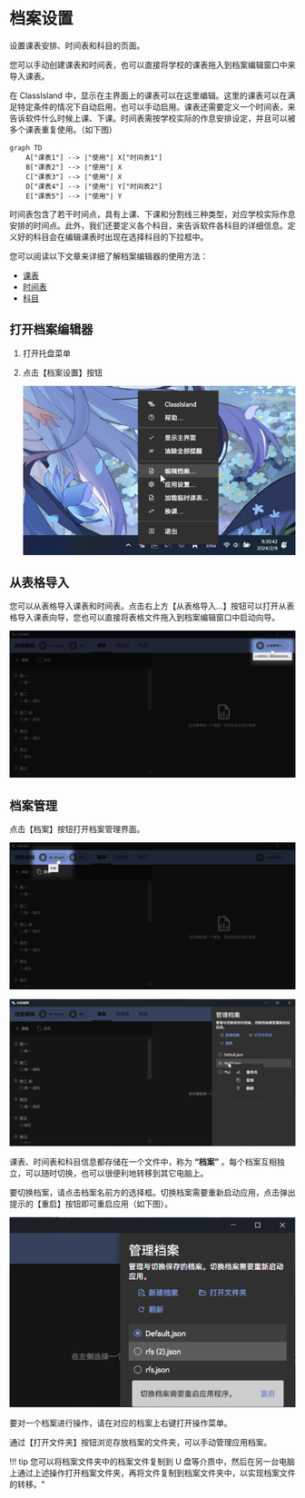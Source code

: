 ﻿# 档案设置

设置课表安排、时间表和科目的页面。

您可以手动创建课表和时间表，也可以直接将学校的课表拖入到档案编辑窗口中来导入课表。

在 ClassIsland 中，显示在主界面上的课表可以在这里编辑。这里的课表可以在满足特定条件的情况下自动启用，也可以手动启用。课表还需要定义一个时间表，来告诉软件什么时候上课、下课。时间表需按学校实际的作息安排设定，并且可以被多个课表重复使用。（如下图）

```mermaid
graph TD 
    A["课表1"] --> |"使用"| X["时间表1"]
    B["课表2"] --> |"使用"| X
    C["课表3"] --> |"使用"| X
    D["课表4"] --> |"使用"| Y["时间表2"]
    E["课表5"] --> |"使用"| Y

```

时间表包含了若干时间点，具有上课、下课和分割线三种类型，对应学校实际作息安排的时间点。此外，我们还要定义各个科目，来告诉软件各科目的详细信息。定义好的科目会在编辑课表时出现在选择科目的下拉框中。

您可以阅读以下文章来详细了解档案编辑器的使用方法：

- [课表](classplan.md)
- [时间表](time-layout.md)
- [科目](subject.md)

## 打开档案编辑器

1. 打开托盘菜单
2. 点击【档案设置】按钮

    ![1690357909840](../image/ProfileSettingsPage/1690357909840.png)

## 从表格导入

您可以从表格导入课表和时间表。点击右上方【从表格导入…】按钮可以打开从表格导入课表向导，您也可以直接将表格文件拖入到档案编辑窗口中启动向导。

![1707456169265](../image/ProfileSettingsPage/1707456169265.png)

## 档案管理

点击【档案】按钮打开档案管理界面。

![1707456026577](../image/ProfileSettingsPage/1707456026577.png)

![1690358010089](../image/ProfileSettingsPage/1690358010089.png)

课表、时间表和科目信息都存储在一个文件中，称为 **“档案”** 。每个档案互相独立，可以随时切换，也可以很便利地转移到其它电脑上。

要切换档案，请点击档案名前方的选择框。切换档案需要重新启动应用，点击弹出提示的【重启】按钮即可重启应用（如下图）。

![1690358214464](../image/ProfileSettingsPage/1690358214464.png)

要对一个档案进行操作，请在对应的档案上右键打开操作菜单。

通过【打开文件夹】按钮浏览存放档案的文件夹，可以手动管理应用档案。

!!! tip
    您可以将档案文件夹中的档案文件复制到 U 盘等介质中，然后在另一台电脑上通过上述操作打开档案文件夹，再将文件复制到档案文件夹中，以实现档案文件的转移。"
